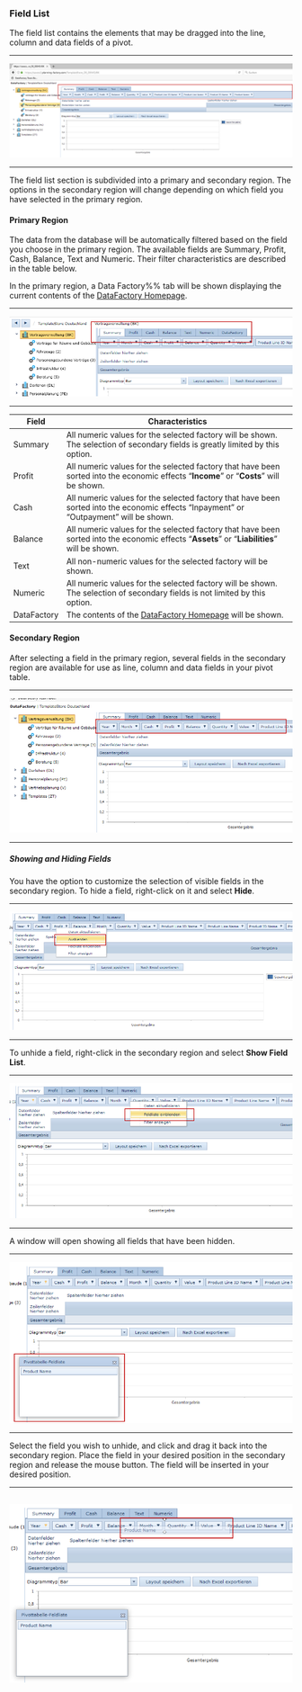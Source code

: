 ### Field List

The field list contains the elements that may be dragged into the line, column and data fields of a pivot. 

---

![](/assets/f5.png)

---

The field list section is subdivided into a primary and secondary region. The options in the secondary region will change depending on which field you have selected in the primary region. 

#### Primary Region

The data from the database will be automatically filtered based on the field you choose in the primary region. The available fields are Summary, Profit, Cash, Balance, Text and Numeric. Their filter characteristics are described in the table below. 

In the primary region, a Data Factory%% tab will be shown displaying the current contents of the [DataFactory Homepage](http:\\www.datafactory.co).

---

![](/assets/wfab1.png)

---

| Field | Characteristics |
| --- | --- |
| Summary | All numeric values for the selected factory will be shown. The selection of secondary fields is greatly limited by this option.  |
| Profit | All numeric values for the selected factory that have been sorted into the economic effects “**Income**” or “**Costs**” will be shown.  |
| Cash | All numeric values for the selected factory that have been sorted into the economic effects “Inpayment” or “Outpayment” will be shown. |
| Balance | All numeric values for the selected factory that have been sorted into the economic effects “**Assets**” or “**Liabilities**” will be shown. |
| Text | All non-numeric values for the selected factory will be shown. |
| Numeric | All numeric values for the selected factory will be shown. The selection of secondary fields is not limited by this option. |
| DataFactory | The contents of the [DataFactory Homepage](http:\\www.datafactory.co) will be shown. |

#### Secondary Region

After selecting a field in the primary region, several fields in the secondary region are available for use as line, column and data fields in your pivot table. 

---

![](/assets/f8.png)

---

##### _Showing and Hiding Fields_

You have the option to customize the selection of visible fields in the secondary region. To hide a field, right-click on it and select **Hide**. 

---

![](/assets/f10.png)

---

To unhide a field, right-click in the secondary region and select **Show Field List**.

---

![](/assets/f13.png)

---

A window will open showing all fields that have been hidden.

---

![](/assets/f14.png)

---

Select the field you wish to unhide, and click and drag it back into the secondary region. Place the field in your desired position in the secondary region and release the mouse button. The field will be inserted in your desired position. 

---

## ![](/assets/f15.png)



